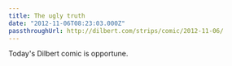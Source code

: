 ```yaml
---
title: The ugly truth
date: "2012-11-06T08:23:03.000Z"
passthroughUrl: http://dilbert.com/strips/comic/2012-11-06/
---
```


Today's Dilbert comic is opportune.